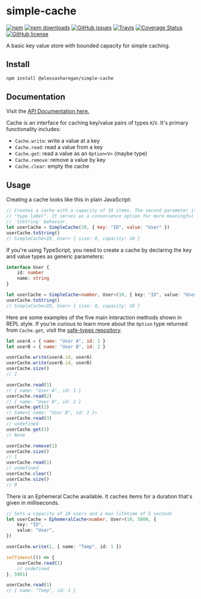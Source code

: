 # simple-cache

[![npm](https://img.shields.io/npm/v/@alexsasharegan/simple-cache.svg?style=for-the-badge)](https://img.shields.io/npm/v/@alexsasharegan/simple-cache)
[![npm downloads](https://img.shields.io/npm/dt/@alexsasharegan/simple-cache.svg?style=for-the-badge)](https://www.npmjs.com/package/@alexsasharegan/simple-cache)
[![GitHub issues](https://img.shields.io/github/issues/alexsasharegan/simple-cache.svg?style=for-the-badge)](https://github.com/alexsasharegan/simple-cache/issues)
[![Travis](https://img.shields.io/travis/alexsasharegan/simple-cache.svg?style=for-the-badge)](https://github.com/alexsasharegan/simple-cache)
[![Coverage Status](https://img.shields.io/coveralls/github/alexsasharegan/simple-cache.svg?style=for-the-badge)](https://coveralls.io/github/alexsasharegan/simple-cache)
[![GitHub license](https://img.shields.io/github/license/alexsasharegan/simple-cache.svg?style=for-the-badge)](https://github.com/alexsasharegan/simple-cache/blob/master/LICENSE)

A basic key value store with bounded capacity for simple caching.

## Install

```sh
npm install @alexsasharegan/simple-cache
```

## Documentation

Visit the
[API Documentation here.](https://stupefied-wright-91ee33.netlify.com/)

Cache is an interface for caching key/value pairs of types `K`/`V`. It's primary
functionality includes:

-  `Cache.write`: write a value at a key
-  `Cache.read`: read a value from a key
-  `Cache.get`: read a value as an `Option<V>` (maybe type)
-  `Cache.remove`: remove a value by key
-  `Cache.clear`: empty the cache

## Usage

Creating a cache looks like this in plain JavaScript:

```js
// Creates a cache with a capacity of 10 items. The second parameter is the
// "type label". It serves as a convenience option for more meaningful
// `toString` behavior.
let userCache = SimpleCache(10, { key: "ID", value: "User" })
userCache.toString()
// SimpleCache<ID, User> { size: 0, capacity: 10 }
```

If you're using TypeScript, you need to create a cache by declaring the key and
value types as generic parameters:

```ts
interface User {
	id: number
	name: string
}

let userCache = SimpleCache<number, User>(10, { key: "ID", value: "User" })
userCache.toString()
// SimpleCache<ID, User> { size: 0, capacity: 10 }
```

Here are some examples of the five main interaction methods shown in REPL style.
If you're curious to learn more about the `Option` type returned from
`Cache.get`, visit the
[safe-types repository](https://github.com/alexsasharegan/safe-types).

```js
let userA = { name: "User A", id: 1 }
let userB = { name: "User B", id: 2 }

userCache.write(userA.id, userA)
userCache.write(userB.id, userB)
userCache.size()
// 2

userCache.read(1)
// { name: "User A", id: 1 }
userCache.read(2)
// { name: "User B", id: 2 }
userCache.get(2)
// Some<{ name: "User B", id: 2 }>
userCache.read(3)
// undefined
userCache.get(3)
// None

userCache.remove(1)
userCache.size()
// 1
userCache.read(1)
// undefined
userCache.clear()
userCache.size()
// 0
```

There is an Ephemeral Cache available. It caches items for a duration that's
given in milliseconds.

```ts
// Sets a capacity of 10 users and a max lifetime of 5 seconds
let userCache = EphemeralCache<number, User>(10, 5000, {
	key: "ID",
	value: "User",
})

userCache.write(1, { name: "Temp", id: 1 })

setTimeout(() => {
	userCache.read(1)
	// undefined
}, 5001)

userCache.read(1)
// { name: "Temp", id: 1 }
```
